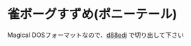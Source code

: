 # 雀ボーグすずめ(ポニーテール)

Magical DOSフォーマットなので、[d88edj](http://www.cug.net/~akatta/extra/my_tools/d88edj/index.html) で切り出して下さい


